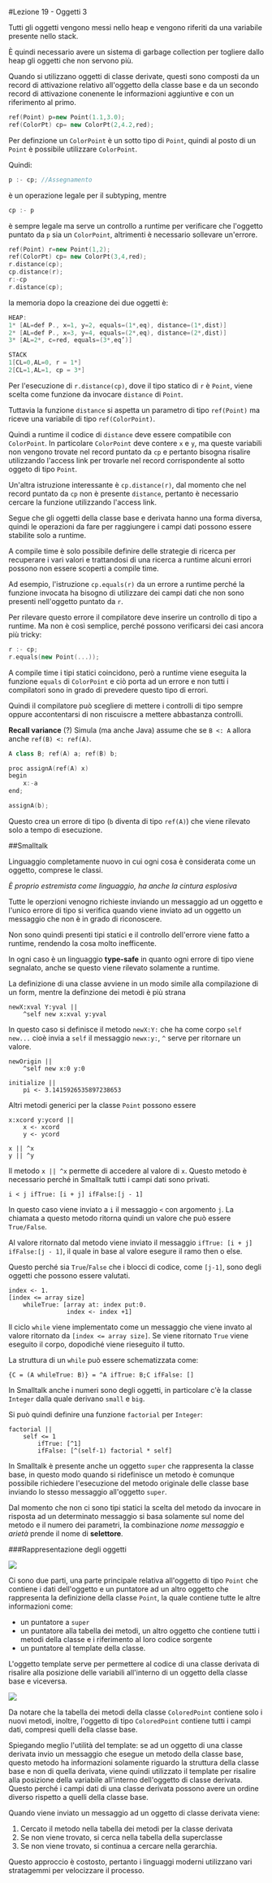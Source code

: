#Lezione 19 - Oggetti 3

Tutti gli oggetti vengono messi nello heap e vengono riferiti da una variabile presente nello stack.

È quindi necessario avere un sistema di garbage collection per togliere dallo heap gli oggetti che non servono più.

Quando si utilizzano oggetti di classe derivate, questi sono composti da un record di attivazione relativo all'oggetto della classe base e da un secondo record di attivazione conenente le informazioni aggiuntive e con un riferimento al primo.

```c++
ref(Point) p=new Point(1.1,3.0); 
ref(ColorPt) cp= new ColorPt(2,4.2,red);
```

Per definzione un `ColorPoint` è un sotto tipo di `Point`, quindi al posto di un `Point` è possibile utilizzare `ColorPoint`.

Quindi:

```c++
p :- cp; //Assegnamento
```

è un operazione legale per il subtyping, mentre

```c++
cp :- p
```

è sempre legale ma serve un controllo a runtime per verificare che l'oggetto puntato da `p` sia un `ColorPoint`, altrimenti è necessario sollevare un'errore.

```c++
ref(Point) r=new Point(1,2); 
ref(ColorPt) cp= new ColorPt(3,4,red); 
r.distance(cp);cp.distance(r);r:-cpr.distance(cp);
```

la memoria dopo la creazione dei due oggetti è:

```c++
HEAP:
1* [AL=def P., x=1, y=2, equals=(1*,eq), distance=(1*,dist)]
2* [AL=def P., x=3, y=4, equals=(2*,eq), distance=(2*,dist)]
3* [AL=2*, c=red, equals=(3*,eq’)]

STACK
1[CL=0,AL=0, r = 1*]
2[CL=1,AL=1, cp = 3*]
```

Per l'esecuzione di `r.distance(cp)`, dove il tipo statico di `r` è `Point`, viene scelta come funzione da invocare `distance` di `Point`.

Tuttavia la funzione `distance` si aspetta un parametro di tipo `ref(Point)` ma riceve una variabile di tipo `ref(ColorPoint)`.

Quindi a runtime il codice di `distance` deve essere compatibile con `ColorPoint`. 
In particolare `ColorPoint` deve contere `x` e `y`, ma queste variabili non vengono trovate nel record puntato da `cp` e pertanto bisogna risalire utilizzando l'access link per trovarle nel record corrispondente al sotto oggeto di tipo `Point`.

Un'altra istruzione interessante è `cp.distance(r)`, dal momento che nel record puntato da `cp` non è presente `distance`, pertanto è necessario cercare la funzione utilizzando l'access link.

Segue che gli oggetti della classe base e derivata hanno una forma diversa, quindi le operazioni da fare per raggiungere i campi dati possono essere stabilite solo a runtime.

A compile time è solo possibile definire delle strategie di ricerca per recuperare i vari valori e trattandosi di una ricerca a runtime alcuni errori possono non essere scoperti a compile time.

Ad esempio, l'istruzione `cp.equals(r)` da un errore a runtime perché la funzione invocata ha bisogno di utilizzare dei campi dati che non sono presenti nell'oggetto puntato da `r`.

Per rilevare questo errore il compilatore deve inserire un controllo di tipo a runtime.
Ma non è così semplice, perché possono verificarsi dei casi ancora più tricky:

```c++
r :- cp;
r.equals(new Point(...));
```

A compile time i tipi statici coincidono, però a runtime viene eseguita la funzione `equals` di `ColorPoint` e ciò porta ad un errore e non tutti i compilatori sono in grado di prevedere questo tipo di errori.

Quindi il compilatore può scegliere di mettere i controlli di tipo sempre oppure accontentarsi di non riscuiscre a mettere abbastanza controlli.

**Recall variance** (?) Simula (ma anche Java) assume che se `B <: A` allora anche `ref(B) <: ref(A)`.

```c++
A class B; ref(A) a; ref(B) b;

proc assignA(ref(A) x) 
begin    x:-aend;

assignA(b);
```
Questo crea un errore di tipo (`b` diventa di tipo `ref(A)`) che viene rilevato solo a tempo di esecuzione.

##Smalltalk

Linguaggio completamente nuovo in cui ogni cosa è considerata come un oggetto, comprese le classi.

*È proprio estremista come linguaggio, ha anche la cintura esplosiva*

Tutte le operzioni venogno richieste inviando un messaggio ad un oggetto e l'unico errore di tipo si verifica quando viene inviato ad un oggetto un messaggio che non è in grado di riconoscere.

Non sono quindi presenti tipi statici e il controllo dell'errore viene fatto a runtime, rendendo la cosa molto inefficente.

In ogni caso è un linguaggio **type-safe** in quanto ogni errore di tipo viene segnalato, anche se questo viene rilevato solamente a runtime.

La definizione di una classe avviene in un modo simile alla compilazione di un form, mentre la definzione dei metodi è più strana

```obj-c
newX:xval Y:yval ||
    ^self new x:xval y:yval
```

In questo caso si definisce il metodo `newX:Y:` che ha come corpo `self new...` cioè invia a `self` il messaggio `newx:y:`, `^` serve per ritornare un valore.

```obj-c
newOrigin ||
    ^self new x:0 y:0

initialize ||
    pi <- 3.1415926535897238653
```

Altri metodi generici per la classe `Point` possono essere

```obj-c
x:xcord y:ycord ||
    x <- xcord
    y <- ycord

x || ^x
y || ^y
```

Il metodo `x || ^x` permette di accedere al valore di `x`. Questo metodo è necessario perché in Smalltalk tutti i campi dati sono privati.

```obj-c
i < j ifTrue: [i + j] ifFalse:[j - 1]
```

In questo caso viene inviato a `i` il messaggio `<` con argomento `j`.
La chiamata a questo metodo ritorna quindi un valore che può essere `True/False`.

Al valore ritornato dal metodo viene inviato il messaggio `ifTrue: [i + j] ifFalse:[j - 1]`, il quale in base al valore esegure il ramo then o else.

Questo perché sia `True`/`False` che i blocci di codice, come `[j-1]`,  sono degli oggetti che possono essere valutati.

```obj-c
index <- 1.[index <= array size]    whileTrue: [array at: index put:0. 
                index <- index +1]
```

Il ciclo `while` viene implementato come un messaggio che viene invato al valore ritornato da `[index <= array size]`.
Se viene ritornato `True` viene eseguito il corpo, dopodiché viene rieseguito il tutto.

La struttura di un `while` può essere schematizzata come:

```obj-c
{C = (A whileTrue: B)} = ^A ifTrue: B;C ifFalse: []
```

In Smalltalk anche i numeri sono degli oggetti, in particolare c'è la classe `Integer` dalla quale derivano `small` e `big`.

Si può quindi definire una funzione `factorial` per `Integer`:

```obj-c
factorial ||
    self <= 1
        ifTrue: [^1]
        ifFalse: [^(self-1) factorial * self]
```

In Smalltalk è presente anche un oggetto `super` che rappresenta la classe base, in questo modo quando si ridefinisce un metodo è comunque possibile richiedere l'esecuzione del metodo originale delle classe base inviando lo stesso messaggio all'oggetto `super`.

Dal momento che non ci sono tipi statici la scelta del metodo da invocare in risposta ad un determinato messaggio si basa solamente sul nome del metodo e il numero dei parametri, la combinazione *nome messaggio* e *arietà* prende il nome di **selettore**.

###Rappresentazione degli oggetti

![](./immagini/l19-oggetti.png)

Ci sono due parti, una parte principale relativa all'oggetto di tipo `Point` che contiene i dati dell'oggetto e un puntatore ad un altro oggetto che rappresenta la definizione della classe `Point`, la quale contiene tutte le altre informazioni come:

- un puntatore a `super`
- un puntatore alla tabella dei metodi, un altro oggetto che contiene tutti i metodi della classe e i riferimento al loro codice sorgente
- un puntatore al template della classe.

L'oggetto template serve per permettere al codice di una classe derivata di risalire alla posizione delle variabili all'interno di un oggetto della classe base e viceversa.

![](./immagini/l19-oggetto-2.png)

Da notare che la tabella dei metodi della classe `ColoredPoint` contiene solo i nuovi metodi, inoltre, l'oggetto di tipo `ColoredPoint` contiene tutti i campi dati, compresi quelli della classe base.

Spiegando meglio l'utilità del template: se ad un oggetto di una classe derivata invio un messaggio che esegue un metodo della classe base, questo metodo ha informazioni solamente riguardo la struttura della classe base e non di quella derivata, viene quindi utilizzato il template per risalire alla posizione della variabile all'interno dell'oggetto di classe derivata.
Questo perché i campi dati di una classe derivata possono avere un ordine diverso rispetto a quelli della classe base.

Quando viene inviato un messaggio ad un oggetto di classe derivata viene:

1. Cercato il metodo nella tabella dei metodi per la classe derivata
2. Se non viene trovato, si cerca nella tabella della superclasse
3. Se non viene trovato, si continua a cercare nella gerarchia.

Questo approccio è costosto, pertanto i linguaggi moderni utilizzano vari stratagemmi per velocizzare il processo.